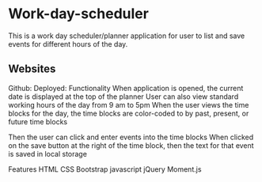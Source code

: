 # Work-day-scheduler

This is a work day scheduler/planner application for user to list and save events for different hours of the day.

## Websites
Github: 
Deployed: 
Functionality
When application is opened, the current date is displayed at the top of the planner
User can also view standard working hours of the day from 9 am to 5pm
When the user views the time blocks for the day, the time blocks are color-coded to by past, present, or future time blocks

Then the user can click and enter events into the time blocks
When clicked on the save button at the right of the time block, then the text for that event is saved in local storage

Features
HTML
CSS
Bootstrap
javascript
jQuery
Moment.js


